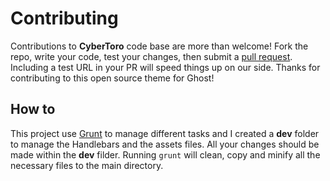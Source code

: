 # Contributing

Contributions to **CyberToro** code base are more than welcome! Fork the repo, write your code, test your changes, then submit a [pull request](https://github.com/Torone/CyberToro/pulls). Including a test URL in your PR will speed things up on our side. Thanks for contributing to this open source theme for Ghost!

## How to

This project use [Grunt](http://gruntjs.com) to manage different tasks and I created a **dev** folder to manage the Handlebars and the assets files.
All your changes should be made within the **dev** filder.
Running `grunt` will clean, copy and minify all the necessary files to the main directory.